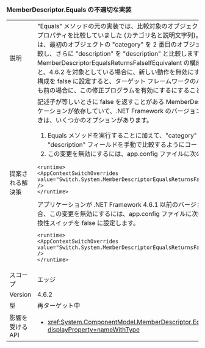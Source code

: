 ### <a name="incorrect-implementation-of-memberdescriptorequals"></a>MemberDescriptor.Equals の不適切な実装

|   |   |
|---|---|
|説明|&quot;Equals&quot; メソッドの元の実装では、比較対象のオブジェクトからの 2 種類の文字列プロパティを比較していました (カテゴリ名と説明文字列)。 この修正プログラムでは、最初のオブジェクトの &quot;category&quot; を 2 番目のオブジェクトの &quot;category&quot; と比較し、さらに &quot;description&quot; を &quot;description&quot; と比較します。 MemberDescriptorEqualsReturnsFalseIfEquivalent の構成値を true に設定すると、4.6.2 を対象としている場合に、新しい動作を無効にすることができます。この構成を false に設定すると、ターゲット フレームワークのバージョンが 4.6.2 よりも前の場合に、この修正プログラムを有効にするにすることができます。|
|提案される解決策|記述子が等しいときに false を返すことがある MemberDescriptor.Equals にアプリケーションが依存していて、.NET Framework のバージョン 4.6.2 を対象とするときは、いくつかのオプションがあります。<ol><li>Equals メソッドを実行することに加えて、&quot;category&quot; フィールドと &quot;description&quot; フィールドを手動で比較するようにコードを変更します。</li><li>この変更を無効にするには、app.config ファイルに次の値を追加します。</li></ol><pre><code class="language-xml">&lt;runtime&gt;&#13;&#10;&lt;AppContextSwitchOverrides value=&quot;Switch.System.MemberDescriptorEqualsReturnsFalseIfEquivalent=true&quot; /&gt;&#13;&#10;&lt;/runtime&gt;&#13;&#10;</code></pre>アプリケーションが .NET Framework 4.6.1 以前のバージョンを対象にしている場合、この変更を無効にするには、app.config ファイルに次の値を追加することで互換性スイッチを false に設定します。<pre><code class="language-xml">&lt;runtime&gt;&#13;&#10;&lt;AppContextSwitchOverrides value=&quot;Switch.System.MemberDescriptorEqualsReturnsFalseIfEquivalent=false&quot; /&gt;&#13;&#10;&lt;/runtime&gt;&#13;&#10;</code></pre>|
|スコープ|エッジ|
|Version|4.6.2|
|型|再ターゲット中|
|影響を受ける API|<ul><li><xref:System.ComponentModel.MemberDescriptor.Equals(System.Object)?displayProperty=nameWithType></li></ul>|

